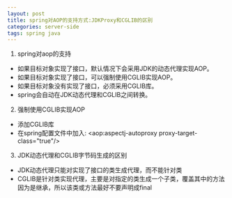 ```yaml
---
layout: post
title: spring对AOP的支持方式:JDKProxy和CGLIB的区别
categories: server-side
tags: spring java
---
```

1. spring对aop的支持
* 如果目标对象实现了接口，默认情况下会采用JDK的动态代理实现AOP。
* 如果目标对象实现了接口，可以强制使用CGLIB实现AOP。
* 如果目标对象没有实现了接口，必须采用CGLIB库。
* spring会自动在JDK动态代理和CGLIB之间转换。

2. 强制使用CGLIB实现AOP
* 添加CGLIB库
* 在spring配置文件中加入: <aop:aspectj-autoproxy proxy-target-class="true"/>

3. JDK动态代理和CGLIB字节码生成的区别
* JDK动态代理只能对实现了接口的类生成代理，而不能针对类
* CGLIB是针对类实现代理，主要是对指定的类生成一个子类，覆盖其中的方法
   因为是继承，所以该类或方法最好不要声明成final 